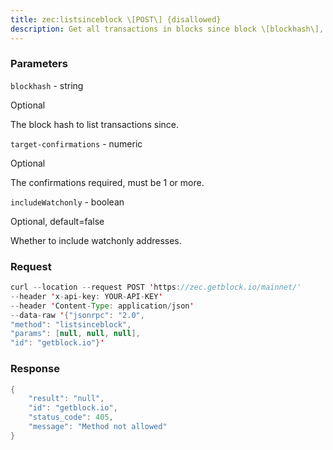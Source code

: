 ```yaml
---
title: zec:listsinceblock \[POST\] {disallowed}
description: Get all transactions in blocks since block \[blockhash\], or alltransactions if omitted.
---
```


### Parameters


`blockhash` - string

Optional

The block hash to list transactions since.

`target-confirmations` - numeric

Optional

The confirmations required, must be 1 or more.

`includeWatchonly` - boolean

Optional, default=false

Whether to include watchonly addresses.

### Request

``` java
curl --location --request POST 'https://zec.getblock.io/mainnet/' 
--header 'x-api-key: YOUR-API-KEY' 
--header 'Content-Type: application/json' 
--data-raw '{"jsonrpc": "2.0",
"method": "listsinceblock",
"params": [null, null, null],
"id": "getblock.io"}'
```

###  Response

``` java
{
    "result": "null",
    "id": "getblock.io",
    "status_code": 405,
    "message": "Method not allowed"
}
```

